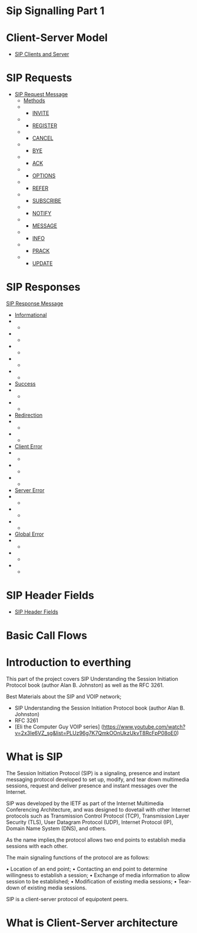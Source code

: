 #  Sip Signalling Part 1 

# Client-Server Model 

- [SIP Clients and Server]()

# SIP Requests 

- [SIP Request Message]()
  * [Methods]()
  * * [INVITE]()
  * * [REGISTER ]()
  * * [CANCEL]()
  * * [BYE ]()
  * * [ACK ]()
  * * [OPTIONS ]()
  * * [REFER]()
  * * [SUBSCRIBE]()
  * * [NOTIFY]()
  * * [MESSAGE ]()
  * * [INFO]()
  * * [PRACK]()
  * * [UPDATE]()
  

# SIP Responses 

 [SIP Response Message]()
 * [Informational]()
 * * []()
 * * []()
 * * []()
 * * []()
 * * []()
 * [Success]()
 * * []()
 * * []()
* [Redirection]()
 * * []()
 * * []()
 * [Client Error]()
 * * []()
 * * []()
 * * []()
* [Server Error]()
* * []()
* * []()
* * []()
* [Global Error]()
* * []()
* * []()
* * []()

# SIP Header Fields

- [SIP Header Fields]()

# Basic Call Flows


# Introduction to everthing
This part of the project covers SIP Understanding the Session Initiation Protocol book (author Alan B. Johnston) as well as the RFC 3261.

Best Materials about the SIP and VOIP network;

* SIP Understanding the Session Initiation Protocol book (author Alan B. Johnston)
* RFC 3261 
* [Eli the Computer Guy VOIP series] (https://www.youtube.com/watch?v=2x3Ie6VZ_sg&list=PLUz96g7K7QmkOOnUkzUkvT8RcFpP08oE0)

# What is SIP

The Session Initiation Protocol (SIP) is a signaling, presence and instant messaging protocol developed to set up, modify, and tear down multimedia sessions, request and deliver presence and instant messages over the Internet.


SIP was developed by the IETF as part of the Internet Multimedia Conferencing Architecture, and was designed to dovetail with other Internet protocols such as Transmission Control Protocol (TCP), Transmission Layer Security (TLS), User Datagram Protocol (UDP), Internet Protocol (IP), Domain Name System (DNS), and others. 


As the name implies,the protocol allows two end points to establish media sessions with each other. 

The main signaling functions of the protocol are as follows: 

• Location of an end point;
• Contacting an end point to determine willingness to establish a session; 
• Exchange of media information to allow session to be established; 
• Modification of existing media sessions;
• Tear-down of existing media sessions.

SIP is a client-server protocol of equipotent peers.

# What is Client-Server architecture


